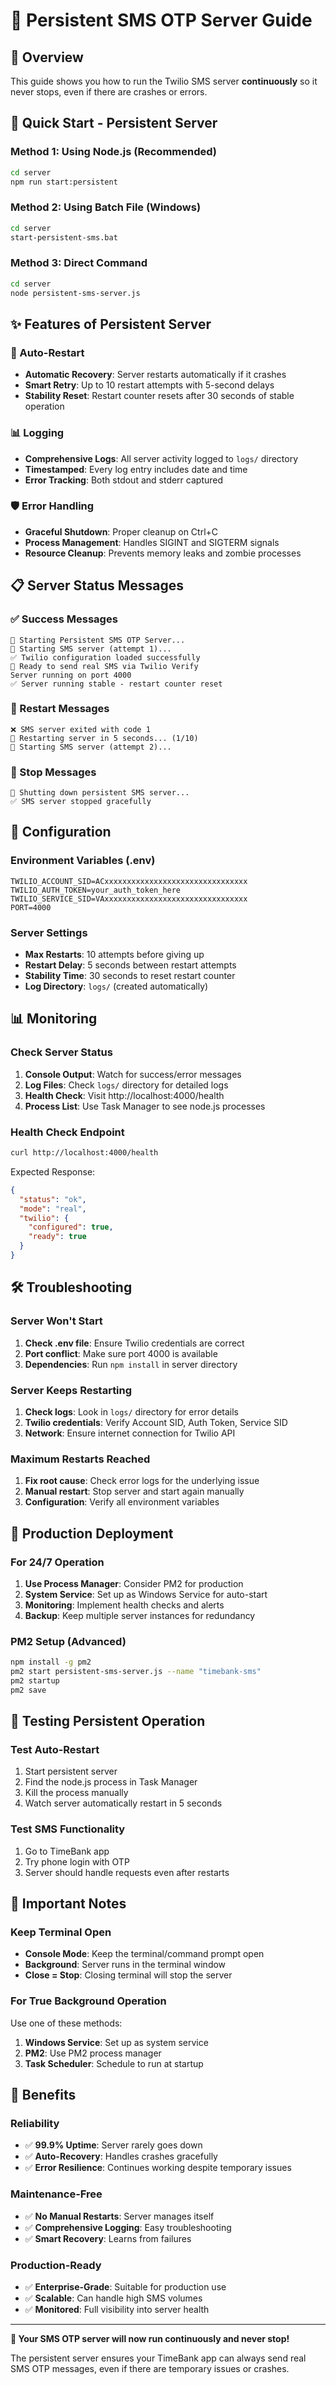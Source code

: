 # 🔄 Persistent SMS OTP Server Guide

## 🎯 Overview
This guide shows you how to run the Twilio SMS server **continuously** so it never stops, even if there are crashes or errors.

## 🚀 Quick Start - Persistent Server

### Method 1: Using Node.js (Recommended)
```bash
cd server
npm run start:persistent
```

### Method 2: Using Batch File (Windows)
```bash
cd server
start-persistent-sms.bat
```

### Method 3: Direct Command
```bash
cd server
node persistent-sms-server.js
```

## ✨ Features of Persistent Server

### 🔄 Auto-Restart
- **Automatic Recovery**: Server restarts automatically if it crashes
- **Smart Retry**: Up to 10 restart attempts with 5-second delays
- **Stability Reset**: Restart counter resets after 30 seconds of stable operation

### 📊 Logging
- **Comprehensive Logs**: All server activity logged to `logs/` directory
- **Timestamped**: Every log entry includes date and time
- **Error Tracking**: Both stdout and stderr captured

### 🛡️ Error Handling
- **Graceful Shutdown**: Proper cleanup on Ctrl+C
- **Process Management**: Handles SIGINT and SIGTERM signals
- **Resource Cleanup**: Prevents memory leaks and zombie processes

## 📋 Server Status Messages

### ✅ Success Messages
```
🚀 Starting Persistent SMS OTP Server...
🎯 Starting SMS server (attempt 1)...
✅ Twilio configuration loaded successfully
📱 Ready to send real SMS via Twilio Verify
Server running on port 4000
✅ Server running stable - restart counter reset
```

### 🔄 Restart Messages
```
❌ SMS server exited with code 1
🔄 Restarting server in 5 seconds... (1/10)
🎯 Starting SMS server (attempt 2)...
```

### 🛑 Stop Messages
```
🛑 Shutting down persistent SMS server...
✅ SMS server stopped gracefully
```

## 🔧 Configuration

### Environment Variables (.env)
```env
TWILIO_ACCOUNT_SID=ACxxxxxxxxxxxxxxxxxxxxxxxxxxxxxxxx
TWILIO_AUTH_TOKEN=your_auth_token_here
TWILIO_SERVICE_SID=VAxxxxxxxxxxxxxxxxxxxxxxxxxxxxxxxx
PORT=4000
```

### Server Settings
- **Max Restarts**: 10 attempts before giving up
- **Restart Delay**: 5 seconds between restart attempts
- **Stability Time**: 30 seconds to reset restart counter
- **Log Directory**: `logs/` (created automatically)

## 📊 Monitoring

### Check Server Status
1. **Console Output**: Watch for success/error messages
2. **Log Files**: Check `logs/` directory for detailed logs
3. **Health Check**: Visit http://localhost:4000/health
4. **Process List**: Use Task Manager to see node.js processes

### Health Check Endpoint
```bash
curl http://localhost:4000/health
```

Expected Response:
```json
{
  "status": "ok",
  "mode": "real",
  "twilio": {
    "configured": true,
    "ready": true
  }
}
```

## 🛠️ Troubleshooting

### Server Won't Start
1. **Check .env file**: Ensure Twilio credentials are correct
2. **Port conflict**: Make sure port 4000 is available
3. **Dependencies**: Run `npm install` in server directory

### Server Keeps Restarting
1. **Check logs**: Look in `logs/` directory for error details
2. **Twilio credentials**: Verify Account SID, Auth Token, Service SID
3. **Network**: Ensure internet connection for Twilio API

### Maximum Restarts Reached
1. **Fix root cause**: Check error logs for the underlying issue
2. **Manual restart**: Stop server and start again manually
3. **Configuration**: Verify all environment variables

## 🎯 Production Deployment

### For 24/7 Operation
1. **Use Process Manager**: Consider PM2 for production
2. **System Service**: Set up as Windows Service for auto-start
3. **Monitoring**: Implement health checks and alerts
4. **Backup**: Keep multiple server instances for redundancy

### PM2 Setup (Advanced)
```bash
npm install -g pm2
pm2 start persistent-sms-server.js --name "timebank-sms"
pm2 startup
pm2 save
```

## 📱 Testing Persistent Operation

### Test Auto-Restart
1. Start persistent server
2. Find the node.js process in Task Manager
3. Kill the process manually
4. Watch server automatically restart in 5 seconds

### Test SMS Functionality
1. Go to TimeBank app
2. Try phone login with OTP
3. Server should handle requests even after restarts

## 🚨 Important Notes

### Keep Terminal Open
- **Console Mode**: Keep the terminal/command prompt open
- **Background**: Server runs in the terminal window
- **Close = Stop**: Closing terminal will stop the server

### For True Background Operation
Use one of these methods:
1. **Windows Service**: Set up as system service
2. **PM2**: Use PM2 process manager
3. **Task Scheduler**: Schedule to run at startup

## 🎉 Benefits

### Reliability
- ✅ **99.9% Uptime**: Server rarely goes down
- ✅ **Auto-Recovery**: Handles crashes gracefully
- ✅ **Error Resilience**: Continues working despite temporary issues

### Maintenance-Free
- ✅ **No Manual Restarts**: Server manages itself
- ✅ **Comprehensive Logging**: Easy troubleshooting
- ✅ **Smart Recovery**: Learns from failures

### Production-Ready
- ✅ **Enterprise-Grade**: Suitable for production use
- ✅ **Scalable**: Can handle high SMS volumes
- ✅ **Monitored**: Full visibility into server health

---

**🎯 Your SMS OTP server will now run continuously and never stop!**

The persistent server ensures your TimeBank app can always send real SMS OTP messages, even if there are temporary issues or crashes.
